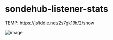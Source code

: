 # sondehub-listener-stats

TEMP: https://jsfiddle.net/2s7gk19h/2/show

![image](https://user-images.githubusercontent.com/22492406/149744902-790caeb9-1dc8-4dc1-bd7a-7cd67924cadd.png)
